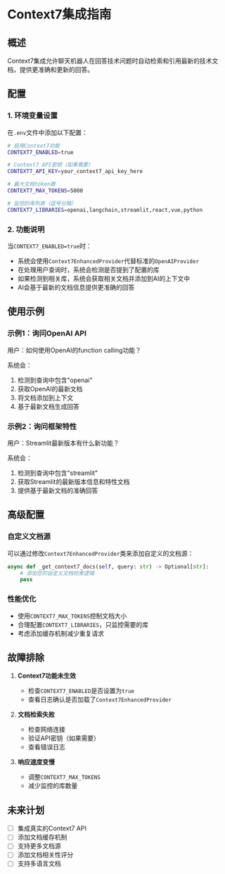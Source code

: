 # Context7集成指南

## 概述

Context7集成允许聊天机器人在回答技术问题时自动检索和引用最新的技术文档，提供更准确和更新的回答。

## 配置

### 1. 环境变量设置

在`.env`文件中添加以下配置：

```bash
# 启用Context7功能
CONTEXT7_ENABLED=true

# Context7 API密钥（如果需要）
CONTEXT7_API_KEY=your_context7_api_key_here

# 最大文档token数
CONTEXT7_MAX_TOKENS=5000

# 监控的库列表（逗号分隔）
CONTEXT7_LIBRARIES=openai,langchain,streamlit,react,vue,python
```

### 2. 功能说明

当`CONTEXT7_ENABLED=true`时：
- 系统会使用`Context7EnhancedProvider`代替标准的`OpenAIProvider`
- 在处理用户查询时，系统会检测是否提到了配置的库
- 如果检测到相关库，系统会获取相关文档并添加到AI的上下文中
- AI会基于最新的文档信息提供更准确的回答

## 使用示例

### 示例1：询问OpenAI API

用户：如何使用OpenAI的function calling功能？

系统会：
1. 检测到查询中包含"openai"
2. 获取OpenAI的最新文档
3. 将文档添加到上下文
4. 基于最新文档生成回答

### 示例2：询问框架特性

用户：Streamlit最新版本有什么新功能？

系统会：
1. 检测到查询中包含"streamlit"
2. 获取Streamlit的最新版本信息和特性文档
3. 提供基于最新文档的准确回答

## 高级配置

### 自定义文档源

可以通过修改`Context7EnhancedProvider`类来添加自定义的文档源：

```python
async def _get_context7_docs(self, query: str) -> Optional[str]:
    # 添加您的自定义文档检索逻辑
    pass
```

### 性能优化

- 使用`CONTEXT7_MAX_TOKENS`控制文档大小
- 合理配置`CONTEXT7_LIBRARIES`，只监控需要的库
- 考虑添加缓存机制减少重复请求

## 故障排除

1. **Context7功能未生效**
   - 检查`CONTEXT7_ENABLED`是否设置为`true`
   - 查看日志确认是否加载了`Context7EnhancedProvider`

2. **文档检索失败**
   - 检查网络连接
   - 验证API密钥（如果需要）
   - 查看错误日志

3. **响应速度变慢**
   - 调整`CONTEXT7_MAX_TOKENS`
   - 减少监控的库数量

## 未来计划

- [ ] 集成真实的Context7 API
- [ ] 添加文档缓存机制
- [ ] 支持更多文档源
- [ ] 添加文档相关性评分
- [ ] 支持多语言文档 